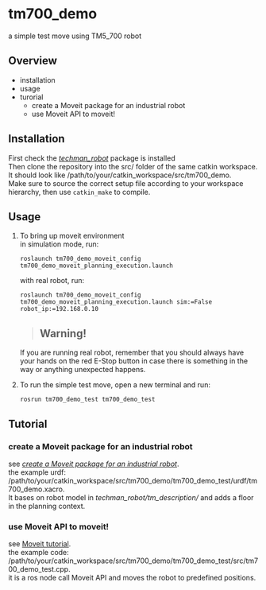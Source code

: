 # tm700_demo
a simple test move using TM5_700 robot

## Overview
* installation
* usage
* turorial
    * create a Moveit package for an industrial robot
    * use Moveit API to moveit!

## Installation
First check the [*techman_robot*](https://github.com/kentsai0319/techman_robot) package is installed  
Then clone the repository into the src/ folder of the same catkin workspace. It should look like  /path/to/your/catkin_workspace/src/tm700_demo.  
Make sure to source the correct setup file according to your workspace hierarchy, then use ```catkin_make``` to compile.  

## Usage

1. To bring up moveit environment  
    in simulation mode, run:  
    ```
    roslaunch tm700_demo_moveit_config tm700_demo_moveit_planning_execution.launch
    
    ```
    with real robot, run:  
    ```
    roslaunch tm700_demo_moveit_config tm700_demo_moveit_planning_execution.launch sim:=False robot_ip:=192.168.0.10
    ```
    > ## __Warning!__  
    If you are running real robot, remember that you should always have your hands on the red E-Stop button in case there is something in the way or anything unexpected happens.  
    
2. To run the simple test move, open a new terminal and run:  
    
    ```
    rosrun tm700_demo_test tm700_demo_test
    ```

## Tutorial
### create a Moveit package for an industrial robot
see [*create a Moveit package for an industrial robot*](http://wiki.ros.org/Industrial/Tutorials/Create_a_MoveIt_Pkg_for_an_Industrial_Robot).  
the example urdf:    
/path/to/your/catkin_workspace/src/tm700_demo/tm700_demo_test/urdf/tm700_demo.xacro.  
It bases on robot model in *techman\_robot/tm\_description/* and adds a floor in the planning context.

### use Moveit API to moveit!
see [Moveit tutorial](http://docs.ros.org/indigo/api/moveit_tutorials/html/).  
the example code:  
/path/to/your/catkin_workspace/src/tm700_demo/tm700_demo_test/src/tm700_demo_test.cpp.  
it is a ros node call Moveit API and moves the robot to predefined positions.
